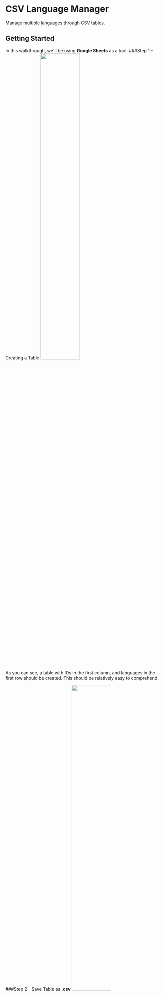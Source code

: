 # CSV Language Manager
Manage multiple languages through CSV tables.

## Getting Started
In this walkthrough, we'll be using **Google Sheets** as a tool.
###Step 1 - Creating a Table
<img src="https://lh6.googleusercontent.com/Qf1VnlLKBEDnvlRkk5dbP1zxyczKeuXINvoyHj-EsGvJkUBUI4DmL_xzO5_hmd0kAUR9Ux3BV3K-DvA=w2880-h1606-rw" width=50%>

As you can see, a table with IDs in the first column, and languages in the first row should be created. This should be
relatively easy to comprehend.

###Step 2 - Save Table as **.csv**
<img src="https://lh3.googleusercontent.com/_epaI9HY_4oGvadPLJRCgmWdQRevSPWO66z6iYQOeK97EIMqpE7wYTlUmUb-iemE80vZd9w0Kaor89Y=w2880-h1606-rw" width=50%>

###Step 3 - Add **csvlm** as Dependency
1. In your *cargo.toml* add
```Rust
[dependencies]
// Assign latest version (Might not be the one saying)
csvlm = "0.1.2"
```
<br>
2. In the command line run
`cargo install`
<br>
<br>
3. In your executable/library of choice add
```Rust
extern crate csvlm;

use csvlm::Manager;
```

###Step 4 - Create Manager & Parse
Now we need a manager that parses the information for us
```Rust
// The parameters are directory, filename & extension
// My file is located outside of the project
let mut manag = Manager::new("..", "test_table", ".txt");

// Then parse the file assigned
manag.parse();
```
